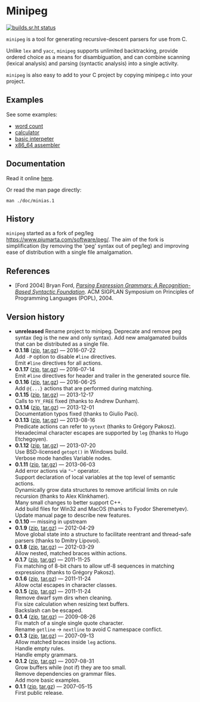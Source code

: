 # Minipeg

[![builds.sr.ht status](https://builds.sr.ht/~ach/minipeg/commits.svg)](https://builds.sr.ht/~ach/minipeg/commits)

`minipeg` is a tool for generating recursive-descent parsers for use from C.

Unlike `lex` and `yacc`, `minipeg` supports unlimited backtracking, provide ordered choice as a means for disambiguation, and can combine scanning (lexical analysis) and parsing (syntactic analysis) into a single activity.

`minipeg` is also easy to add to your C project by copying minipeg.c into your project.

## Examples

See some examples:

- [word count](./examples/wc.peg)
- [calculator](./examples/calc.peg)
- [basic interpeter](./examples/basic.peg)
- [x86_64 assembler](https://raw.githubusercontent.com/andrewchambers/minias/master/asm.peg)

## Documentation

Read it online [here](https://andrewchambers.github.io/minipeg).

Or read the man page directly:

```
man ./doc/minias.1
```

## History

`minipeg` started as a fork of peg/leg https://www.piumarta.com/software/peg/.
The aim of the fork is simplification (by removing the 'peg' syntax out of peg/leg)
and improving ease of distribution with a single file amalgamation.

## References

* [Ford 2004] Bryan Ford, [*Parsing Expression Grammars: A Recognition-Based Syntactic Foundation*][1]. ACM SIGPLAN Symposium on Principles of Programming Languages (POPL), 2004.

[1]: http://bford.info/pub/lang/peg "Parsing Expression Grammars: A Recognition-Based Syntactic Foundation"

## Version history

* **unreleased** 
Rename project to minipeg.
Deprecate and remove peg syntax (leg is the new and only syntax).
Add new amalgamated builds that can be distributed as a single file.
* **0.1.18** ([zip](../../archive/0.1.18.zip), [tar.gz](../../archive/0.1.18.tar.gz)) &mdash; 2016-07-22  
Add `-P` option to disable `#line` directives.  
Emit `#line` directives for all actions.  
* **0.1.17** ([zip](../../archive/0.1.17.zip), [tar.gz](../../archive/0.1.17.tar.gz)) &mdash; 2016-07-14  
Emit `#line` directives for header and trailer in the generated source file.
* **0.1.16** ([zip](../../archive/0.1.16.zip), [tar.gz](../../archive/0.1.16.tar.gz)) &mdash; 2016-06-25  
Add `@{...}` actions that are performed during matching.
* **0.1.15** ([zip](../../archive/0.1.15.zip), [tar.gz](../../archive/0.1.15.tar.gz)) &mdash; 2013-12-17  
Calls to `YY_FREE` fixed (thanks to Andrew Dunham).
* **0.1.14** ([zip](../../archive/0.1.14.zip), [tar.gz](../../archive/0.1.14.tar.gz)) &mdash; 2013-12-01  
Documentation typos fixed (thanks to Giulio Paci).
* **0.1.13** ([zip](../../archive/0.1.13.zip), [tar.gz](../../archive/0.1.13.tar.gz)) &mdash; 2013-08-16  
Predicate actions can refer to `yytext` (thanks to Grégory Pakosz).
Hexadecimal character escapes are supported by `leg` (thanks to Hugo Etchegoyen).
* **0.1.12** ([zip](../../archive/0.1.12.zip), [tar.gz](../../archive/0.1.12.tar.gz)) &mdash; 2013-07-20  
Use BSD-licensed `getopt()` in Windows build.  
Verbose mode handles Variable nodes.  
* **0.1.11** ([zip](../../archive/0.1.11.zip), [tar.gz](../../archive/0.1.11.tar.gz)) &mdash; 2013-06-03  
Add error actions via `"~"` operator.  
Support declaration of local variables at the top level of semantic actions.  
Dynamically grow data structures to remove artificial limits on rule recursion (thanks to Alex Klinkhamer).  
Many small changes to better support C++.  
Add build files for Win32 and MacOS (thanks to Fyodor Sheremetyev).  
Update manual page to describe new features.  
* **0.1.10** &mdash; missing in upstream
* **0.1.9** ([zip](../../archive/0.1.9.zip), [tar.gz](../../archive/0.1.9.tar.gz)) &mdash; 2012-04-29  
Move global state into a structure to facilitate reentrant and thread-safe parsers (thanks to Dmitry Lipovoi).
* **0.1.8** ([zip](../../archive/0.1.8.zip), [tar.gz](../../archive/0.1.8.tar.gz)) &mdash; 2012-03-29  
Allow nested, matched braces within actions.
* **0.1.7** ([zip](../../archive/0.1.7.zip), [tar.gz](../../archive/0.1.7.tar.gz)) &mdash; 2011-11-25  
Fix matching of 8-bit chars to allow utf-8 sequences in matching expressions (thanks to Grégory Pakosz).
* **0.1.6** ([zip](../../archive/0.1.6.zip), [tar.gz](../../archive/0.1.6.tar.gz)) &mdash; 2011-11-24  
Allow octal escapes in character classes.
* **0.1.5** ([zip](../../archive/0.1.5.zip), [tar.gz](../../archive/0.1.5.tar.gz)) &mdash; 2011-11-24  
Remove dwarf sym dirs when cleaning.  
Fix size calculation when resizing text buffers.  
Backslash can be escaped.  
* **0.1.4** ([zip](../../archive/0.1.4.zip), [tar.gz](../../archive/0.1.4.tar.gz)) &mdash; 2009-08-26  
Fix match of a single single quote character.  
Rename `getline` -> `nextline` to avoid C namespace conflict.  
* **0.1.3** ([zip](../../archive/0.1.3.zip), [tar.gz](../../archive/0.1.3.tar.gz)) &mdash; 2007-09-13  
Allow matched braces inside `leg` actions.  
Handle empty rules.  
Handle empty grammars.  
* **0.1.2** ([zip](../../archive/0.1.2.zip), [tar.gz](../../archive/0.1.2.tar.gz)) &mdash; 2007-08-31  
Grow buffers while (not if) they are too small.  
Remove dependencies on grammar files.  
Add more basic examples.  
* **0.1.1** ([zip](../../archive/0.1.1.zip), [tar.gz](../../archive/0.1.1.tar.gz)) &mdash; 2007-05-15  
First public release.
